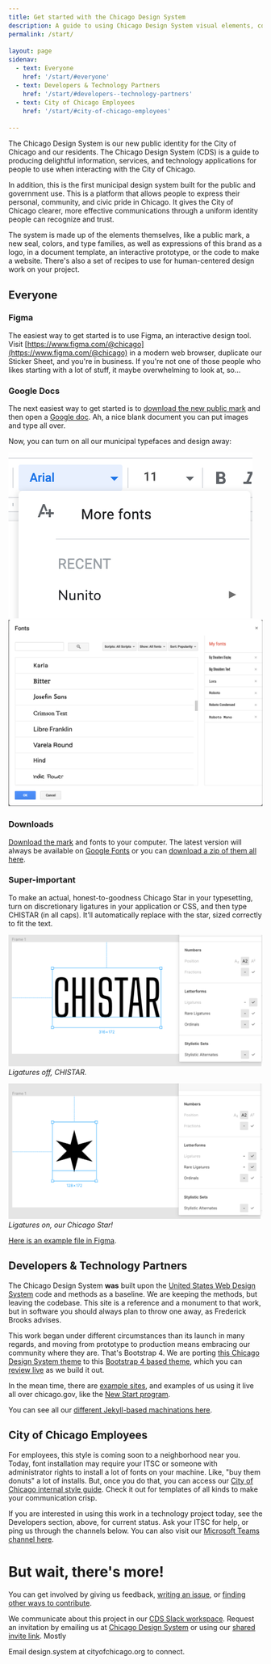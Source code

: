 ```yaml
---
title: Get started with the Chicago Design System
description: A guide to using Chicago Design System visual elements, code, and methods.
permalink: /start/

layout: page
sidenav:
  - text: Everyone
    href: '/start/#everyone'
  - text: Developers & Technology Partners
    href: '/start/#developers--technology-partners'
  - text: City of Chicago Employees
    href: '/start/#city-of-chicago-employees'

---
```


The Chicago Design System is our new public identity for the City of Chicago and our residents.
The Chicago Design System (CDS) is a guide to producing delightful information, services, and technology applications for people to use when interacting with the City of Chicago.

In addition, this is the first municipal design system built for the public and government use. This is a platform that allows people to express their personal, community, and civic pride in Chicago. It gives the City of Chicago clearer, more effective communications through a uniform identity people can recognize and trust.

The system is made up of the elements themselves, like a public mark, a new seal, colors, and type families, as well as expressions of this brand as a logo, in a document template, an interactive prototype, or the code to make a website. There's also a set of recipes to use for human-centered design work on your project. 

## Everyone

### Figma

The easiest way to get started is to use Figma, an interactive design tool. Visit [https://www.figma.com/@chicago](https://www.figma.com/@chicago) in a modern web browser, duplicate our Sticker Sheet, and you're in business. If you're not one of those people who likes starting with a lot of stuff, it maybe overwhelming to look at, so...

### Google Docs

The next easiest way to get started is to [download the new public mark](/assets/downloads/LOGO-CHICAGO-20191009.zip) and then open a [Google doc](https://docs.google.com/document/u/0/). Ah, a nice blank document you can put images and type all over.

Now, you can turn on all our municipal typefaces and design away: 

![Add fonts to your document in Google docs.](/assets/img/google-docs-1.png)
![Enter in Big Shoulders and other font names, then add them to your fonts.](/assets/img/google-docs-2.png)

### Downloads

[Download the mark](/assets/downloads/LOGO-CHICAGO-20191009.zip) and fonts to your computer. The latest version will always be available on [Google Fonts](https://fonts.google.com/) or you can [download a zip of them all here](/assets/downloads/FONTS-CHICAGO-20191115.zip).

### Super-important

To make an actual, honest-to-goodness Chicago Star in your typesetting, turn on discretionary ligatures in your application or CSS, and then type CHISTAR (in all caps). It’ll automatically replace with the star, sized correctly to fit the text.

![](/assets/img/CHISTAR-1.png)
_Ligatures off, CHISTAR._

![](/assets/img/CHISTAR-2.png)
_Ligatures on, our Chicago Star!_

[Here is an example file in Figma](https://www.figma.com/c/file/777299502625879332).

## Developers & Technology Partners

The Chicago Design System **was** built upon the [United States Web Design System](https://v2.designsystem.digital.gov/) code and methods as a baseline. We are keeping the methods, but leaving the codebase. This site is a reference and a monument to that work, but in software you should always plan to throw one away, as Frederick Brooks advises.

This work began under different circumstances than its launch in many regards, and moving from prototype to production means embracing our community where they are. That's Bootstrap 4. We are porting [this Chicago Design System theme](https://github.com/Chicago/design-cds-jekyll/) to this [Bootstrap 4 based theme](https://github.com/Chicago/design-cds-bootstrap), which you can [review live](https://chicago.github.io/design-cds-bootstrap/) as we build it out.

In the mean time, there are [example sites](/sites/), and examples of us using it live all over chicago.gov, like the [New Start program](https://www.chicago.gov/city/en/sites/newstartchicago/home.html).

You can see all our [different Jekyll-based machinations here](https://github.com/orgs/Chicago/teams/design/repositories).

## City of Chicago Employees

For employees, this style is coming soon to a neighborhood near you. Today, font installation may require your ITSC or someone with administrator rights to install a lot of fonts on your machine. Like, "buy them donuts" a lot of installs. But, once you do that, you can access our [City of Chicago internal style guide](https://cityofchicago.frontify.com/hub/2). Check it out for templates of all kinds to make your communication crisp.

If you are interested in using this work in a technology project today, see the Developers section, above, for current status. Ask your ITSC for help, or ping us through the channels below. You can also visit our [Microsoft Teams channel here](https://teams.microsoft.com/l/channel/19%3a8ab7199f764c432bb95b8942a483d250%40thread.skype/General?groupId=95398257-9bb7-4cbe-bab4-c9cad0db2e2f&tenantId=7036cda9-062d-4151-8144-97ddc56e7027).


# But wait, there's more!

You can get involved by giving us feedback, [writing an issue](https://github.com/Chicago/design-system/issues/new), or [finding other ways to contribute](https://opensource.guide/how-to-contribute/).

We communicate about this project in our [CDS Slack workspace](https://chicagodesignsystem.slack.com/messages). Request an invitation by emailing us at [Chicago Design System](mailto:design.system@cityofchicago.org) or using our [shared invite link](https://join.slack.com/t/chicagodesignsystem/shared_invite/enQtMzM2OTA4MTQyNzIzLWVlOWFkOWQ4YWE0NWQ2YTAzOTFmYWFlMGVjNTEwZjA5ZWNmYjFkZTNhNDNhMmM1MTJiYmQ3MDk2NWZkNzg2Mjg). Mostly

Email design.system at cityofchicago.org to connect.


